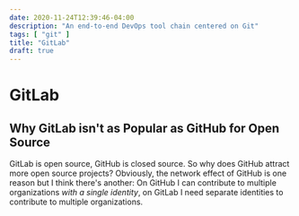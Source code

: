 ```yaml
---
date: 2020-11-24T12:39:46-04:00
description: "An end-to-end DevOps tool chain centered on Git"
tags: [ "git" ]
title: "GitLab"
draft: true
---
```


# GitLab

## Why GitLab isn't as Popular as GitHub for Open Source

GitLab is open source, GitHub is closed source. So why does GitHub attract more open source projects? Obviously, the network effect of GitHub is one reason but I think there's another: On GitHub I can contribute to multiple organizations _with a single identity_, on GitLab I need separate identities to contribute to multiple organizations.
